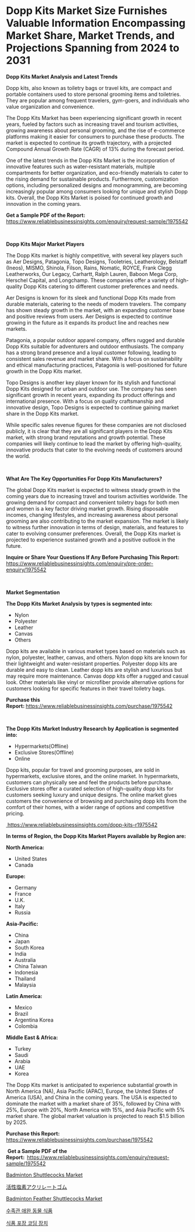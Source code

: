 <p><h1>Dopp Kits Market Size Furnishes Valuable Information Encompassing Market Share, Market Trends, and Projections Spanning from 2024 to 2031</h1></p><p><strong>Dopp Kits Market Analysis and Latest Trends</strong></p>
<p><p>Dopp kits, also known as toiletry bags or travel kits, are compact and portable containers used to store personal grooming items and toiletries. They are popular among frequent travelers, gym-goers, and individuals who value organization and convenience.</p><p>The Dopp Kits Market has been experiencing significant growth in recent years, fueled by factors such as increasing travel and tourism activities, growing awareness about personal grooming, and the rise of e-commerce platforms making it easier for consumers to purchase these products. The market is expected to continue its growth trajectory, with a projected Compound Annual Growth Rate (CAGR) of 13% during the forecast period.</p><p>One of the latest trends in the Dopp Kits Market is the incorporation of innovative features such as water-resistant materials, multiple compartments for better organization, and eco-friendly materials to cater to the rising demand for sustainable products. Furthermore, customization options, including personalized designs and monogramming, are becoming increasingly popular among consumers looking for unique and stylish Dopp kits. Overall, the Dopp Kits Market is poised for continued growth and innovation in the coming years.</p></p>
<p><strong>Get a Sample PDF of the Report:&nbsp;</strong> <a href="https://www.reliablebusinessinsights.com/enquiry/request-sample/1975542">https://www.reliablebusinessinsights.com/enquiry/request-sample/1975542</a></p>
<p>&nbsp;</p>
<p><strong>Dopp Kits Major Market Players</strong></p>
<p><p>The Dopp Kits market is highly competitive, with several key players such as Aer Designs, Patagonia, Topo Designs, Tooletries, Leatherology, Belstaff (Ineos), MISMO, Shinola, Filson, Rains, Nomatic, ROYCE, Frank Clegg Leatherworks, Our Legacy, Carhartt, Ralph Lauren, Baboon Mega Corp, Herschel Capital, and Longchamp. These companies offer a variety of high-quality Dopp Kits catering to different customer preferences and needs.</p><p>Aer Designs is known for its sleek and functional Dopp Kits made from durable materials, catering to the needs of modern travelers. The company has shown steady growth in the market, with an expanding customer base and positive reviews from users. Aer Designs is expected to continue growing in the future as it expands its product line and reaches new markets.</p><p>Patagonia, a popular outdoor apparel company, offers rugged and durable Dopp Kits suitable for adventurers and outdoor enthusiasts. The company has a strong brand presence and a loyal customer following, leading to consistent sales revenue and market share. With a focus on sustainability and ethical manufacturing practices, Patagonia is well-positioned for future growth in the Dopp Kits market.</p><p>Topo Designs is another key player known for its stylish and functional Dopp Kits designed for urban and outdoor use. The company has seen significant growth in recent years, expanding its product offerings and international presence. With a focus on quality craftsmanship and innovative design, Topo Designs is expected to continue gaining market share in the Dopp Kits market.</p><p>While specific sales revenue figures for these companies are not disclosed publicly, it is clear that they are all significant players in the Dopp Kits market, with strong brand reputations and growth potential. These companies will likely continue to lead the market by offering high-quality, innovative products that cater to the evolving needs of customers around the world.</p></p>
<p>&nbsp;</p>
<p><strong>What Are The Key Opportunities For Dopp Kits Manufacturers?</strong></p>
<p><p>The global Dopp Kits market is expected to witness steady growth in the coming years due to increasing travel and tourism activities worldwide. The growing demand for compact and convenient toiletry bags for both men and women is a key factor driving market growth. Rising disposable incomes, changing lifestyles, and increasing awareness about personal grooming are also contributing to the market expansion. The market is likely to witness further innovation in terms of design, materials, and features to cater to evolving consumer preferences. Overall, the Dopp Kits market is projected to experience sustained growth and a positive outlook in the future.</p></p>
<p><strong>Inquire or Share Your Questions If Any Before Purchasing This Report:</strong> <a href="https://www.reliablebusinessinsights.com/enquiry/pre-order-enquiry/1975542">https://www.reliablebusinessinsights.com/enquiry/pre-order-enquiry/1975542</a></p>
<p>&nbsp;</p>
<p><strong>Market Segmentation</strong></p>
<p><strong>The Dopp Kits Market Analysis by types is segmented into:</strong></p>
<p><ul><li>Nylon</li><li>Polyester</li><li>Leather</li><li>Canvas</li><li>Others</li></ul></p>
<p><p>Dopp kits are available in various market types based on materials such as nylon, polyester, leather, canvas, and others. Nylon dopp kits are known for their lightweight and water-resistant properties. Polyester dopp kits are durable and easy to clean. Leather dopp kits are stylish and luxurious but may require more maintenance. Canvas dopp kits offer a rugged and casual look. Other materials like vinyl or microfiber provide alternative options for customers looking for specific features in their travel toiletry bags.</p></p>
<p><strong>Purchase this Report:&nbsp;</strong><a href="https://www.reliablebusinessinsights.com/purchase/1975542">https://www.reliablebusinessinsights.com/purchase/1975542</a></p>
<p>&nbsp;</p>
<p><strong>The Dopp Kits Market Industry Research by Application is segmented into:</strong></p>
<p><ul><li>Hypermarkets(Offline)</li><li>Exclusive Stores(Offline)</li><li>Online</li></ul></p>
<p><p>Dopp kits, popular for travel and grooming purposes, are sold in hypermarkets, exclusive stores, and the online market. In hypermarkets, customers can physically see and feel the products before purchase. Exclusive stores offer a curated selection of high-quality dopp kits for customers seeking luxury and unique designs. The online market gives customers the convenience of browsing and purchasing dopp kits from the comfort of their homes, with a wider range of options and competitive pricing.</p></p>
<p><a href="https://www.reliablebusinessinsights.com/dopp-kits-r1975542">&nbsp;https://www.reliablebusinessinsights.com/dopp-kits-r1975542</a></p>
<p><strong>In terms of Region, the Dopp Kits Market Players available by Region are:</strong></p>
<p>
    <p> <strong> North America: </strong>
        <ul>
            <li>United States</li>
            <li>Canada</li>
        </ul>
        </p> 
    <p> <strong> Europe: </strong>
        <ul>
            <li>Germany</li>
            <li>France</li>
            <li>U.K.</li>
            <li>Italy</li>
            <li>Russia</li>
        </ul>
        </p> 
    <p> <strong> Asia-Pacific: </strong>
        <ul>
            <li>China</li>
            <li>Japan</li>
            <li>South Korea</li>
            <li>India</li>
            <li>Australia</li>
            <li>China Taiwan</li>
            <li>Indonesia</li>
            <li>Thailand</li>
            <li>Malaysia</li>
        </ul>
        </p> 
    <p> <strong> Latin America: </strong>
        <ul>
            <li>Mexico</li>
            <li>Brazil</li>
            <li>Argentina Korea</li>
            <li>Colombia</li>
        </ul>
        </p> 
    <p> <strong> Middle East & Africa: </strong>
        <ul>
            <li>Turkey</li>
            <li>Saudi</li>
            <li>Arabia</li>
            <li>UAE</li>
            <li>Korea</li>
        </ul>
    </p>
    </p>
<p><p>The Dopp Kits market is anticipated to experience substantial growth in North America (NA), Asia Pacific (APAC), Europe, the United States of America (USA), and China in the coming years. The USA is expected to dominate the market with a market share of 35%, followed by China with 25%, Europe with 20%, North America with 15%, and Asia Pacific with 5% market share. The global market valuation is projected to reach $1.5 billion by 2025.</p></p>
<p><strong>Purchase this Report: </strong><a href="https://www.reliablebusinessinsights.com/purchase/1975542">https://www.reliablebusinessinsights.com/purchase/1975542</a></p>
<p>&nbsp;<strong>Get a Sample PDF of the Report:&nbsp;&nbsp;</strong><a href="https://www.reliablebusinessinsights.com/enquiry/request-sample/1975542">https://www.reliablebusinessinsights.com/enquiry/request-sample/1975542</a></p>
<p><strong></strong></p>
<p><p><a href="https://github.com/whpnbwim9/Market-Research-Report-List-1/blob/main/badminton-shuttlecocks-market.md">Badminton Shuttlecocks Market</a></p><p><a href="https://github.com/cnnriuez22368/Market-Research-Report-List-2/blob/main/8070245142601.md">活性塩素アクリレートゴム</a></p><p><a href="https://github.com/faniayasa/Market-Research-Report-List-1/blob/main/badminton-feather-shuttlecocks-market.md">Badminton Feather Shuttlecocks Market</a></p><p><a href="https://github.com/bbbexter1/Market-Research-Report-List-1/blob/main/5602687150369.md">수족관 애완 동물 식품</a></p><p><a href="https://github.com/Jackieshlerin98056/Market-Research-Report-List-1/blob/main/9196784150368.md">식품 포장 코딩 장치</a></p></p>